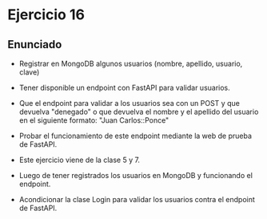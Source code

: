 # Ejercicio 16

## Enunciado

* Registrar en MongoDB algunos usuarios (nombre, apellido, usuario, clave)
* Tener disponible un endpoint con FastAPI para validar usuarios.

* Que el endpoint para validar a los usuarios sea con un POST y que devuelva "denegado" o que devuelva el nombre y el apellido del usuario en el siguiente formato: "Juan Carlos::Ponce"
* Probar el funcionamiento de este endpoint mediante la web de prueba de FastAPI.

* Este ejercicio viene de la clase 5 y 7.
* Luego de tener registrados los usuarios en MongoDB y funcionando el endpoint.
* Acondicionar la clase Login para validar los usuarios contra el endpoint de FastAPI.
